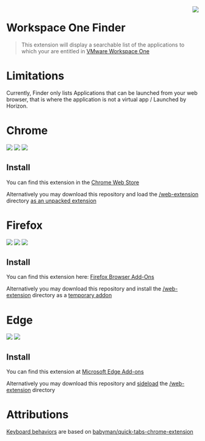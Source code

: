 <img src="web-extension/icons/icon48.png" align="right" />

# Workspace One Finder
>This extension will display a searchable list of the applications to which your are entitled in [VMware Workspace One](https://www.vmware.com/products/workspace-one.html)

# Limitations
Currently, Finder only lists Applications that can be launched from your web browser, that is where the application is not a virtual app / Launched by Horizon.

# Chrome
<img src="https://img.shields.io/chrome-web-store/stars/aehfcfgkfhkaclkhjhonjoabaklkpggc"> <img src="https://img.shields.io/chrome-web-store/v/aehfcfgkfhkaclkhjhonjoabaklkpggc"> <img src="https://img.shields.io/chrome-web-store/users/aehfcfgkfhkaclkhjhonjoabaklkpggc">

## Install
You can find this extension in the [Chrome Web Store](https://chrome.google.com/webstore/detail/appfinder-for-workspace-o/aehfcfgkfhkaclkhjhonjoabaklkpggc)

Alternatively you may download this repository and load the [/web-extension](/web-extension) directory [as an unpacked extension](https://developer.chrome.com/extensions/getstarted#manifest)

# Firefox
<img src="https://img.shields.io/amo/stars/appfinder-for-workspace-one"> <img src="https://img.shields.io/amo/v/appfinder-for-workspace-one"> <img src="https://img.shields.io/amo/users/appfinder-for-workspace-one">

## Install
You can find this extension here: [Firefox Browser Add-Ons](https://addons.mozilla.org/en-US/firefox/addon/appfinder-for-workspace-one)

Alternatively you may download this repository and install the [/web-extension](/web-extension) directory as a [temporary addon](https://extensionworkshop.com/documentation/develop/temporary-installation-in-firefox/)

# Edge
[![](https://img.shields.io/badge/dynamic/json?label=rating&suffix=/5&query=%24.averageRating&url=https%3A%2F%2Fmicrosoftedge.microsoft.com%2Faddons%2Fgetproductdetailsbycrxid%2Ffaalidmfeahkcajpjccbgdfglmhepbfk)](https://microsoftedge.microsoft.com/addons/detail/workspace-one-finder/faalidmfeahkcajpjccbgdfglmhepbfk)
[![](https://img.shields.io/badge/dynamic/json?label=edge%20add-on&prefix=v&query=%24.version&url=https%3A%2F%2Fmicrosoftedge.microsoft.com%2Faddons%2Fgetproductdetailsbycrxid%2Ffaalidmfeahkcajpjccbgdfglmhepbfk)](https://microsoftedge.microsoft.com/addons/detail/workspace-one-finder/faalidmfeahkcajpjccbgdfglmhepbfk)

## Install
You can find this extension at [Microsoft Edge Add-ons](https://microsoftedge.microsoft.com/addons/detail/workspace-one-finder/faalidmfeahkcajpjccbgdfglmhepbfk)

Alternatively you may download this repository and [sideload](https://docs.microsoft.com/en-us/microsoft-edge/extensions-chromium/getting-started/extension-sideloading) the [/web-extension](/web-extension) directory

# Attributions
[Keyboard behaviors](web-extension/src/keyboard_behaviors.js) are based on [babyman/quick-tabs-chrome-extension](https://github.com/babyman/quick-tabs-chrome-extension)
